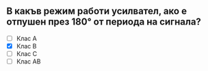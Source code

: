 ## В какъв режим работи усилвател, ако е отпушен през 180° от периода на сигнала?

<!-- Верният отговор е отбелязан с [X] -->

- [ ] Клас А
- [X] Клас В
- [ ] Клас С
- [ ] Клас АВ
